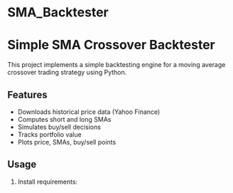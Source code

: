 # SMA_Backtester

# Simple SMA Crossover Backtester

This project implements a simple backtesting engine for a moving average crossover trading strategy using Python.

## Features

- Downloads historical price data (Yahoo Finance)
- Computes short and long SMAs
- Simulates buy/sell decisions
- Tracks portfolio value
- Plots price, SMAs, buy/sell points

## Usage

1. Install requirements: